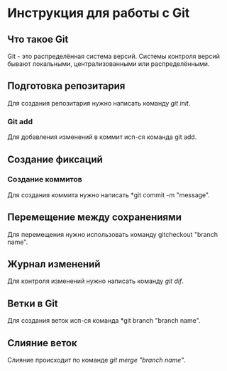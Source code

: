 # Инструкция для работы с Git

## Что такое Git
Git - это распределённая система версий. Системы контроля версий бывают локальными, централизованными или распределёнными.
## Подготовка репозитария
 Для создания репозитария нужно написать команду *git init*. 


### Git add
Для добавления изменений в коммит исп-ся команда git add. 


## Создание фиксаций
### Создание коммитов 
Для создания коммита нужно написать *git commit -m "message".


## Перемещение между сохранениями

Для перемещения нужно использовать команду gitcheckout "branch name".

## Журнал изменений
Для контроля изменений нужно написать команду *git dif*.

## Ветки в Git
Для создания веток исп-ся команда *git branch "branch name".

## Слияние веток
Слияние происходит по команде *git merge "branch name"*.